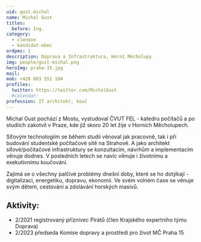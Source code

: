 ```yaml
---
uid: gust.michal
name: Michal Gust
titles:
  before: Ing.
category:
  - clenove
  - kandidat-obec
ordpms: 1
description: Doprava a Infrastruktura, Horní Měcholupy
img: people/gust-michal.png
heroImg: praha-15.jpg
mail:
mob: +420 603 551 104
profiles:
  twitter: https://twitter.com/MichalGust
  #calendar:
profession: IT architekt, kouč
---
```


Michal Gust pochází z Mostu, vystudoval ČVUT FEL - katedru počítačů a po studiích zakotvil v Praze, kde již skoro 20 let žije v Horních Měcholupech.

Síťovým technologiím se během studii věnoval jak pracovně, tak i při budování studentské počítačové sítě na Strahově. A jako architekt síťové/počítačové infrastruktury se konzultacím, návrhům a implementacím věnuje dodnes. V posledních letech se navíc věnuje i životnímu a exekutivnímu koučování.

Zajímá se o všechny palčivé problémy dnešní doby, které se ho dotýkají - digitalizaci, energetiku, dopravu, ekonomii. Ve svém volném čase se věnuje svým dětem, cestování a zdolávání horských masivů.


## Aktivity:
- 2/2021 registrovaný příznivec Pirátů (člen Krajského expertního týmu Doprava)  
- 2/2023 předseda Komise dopravy a prostředí pro život MČ Praha 15
